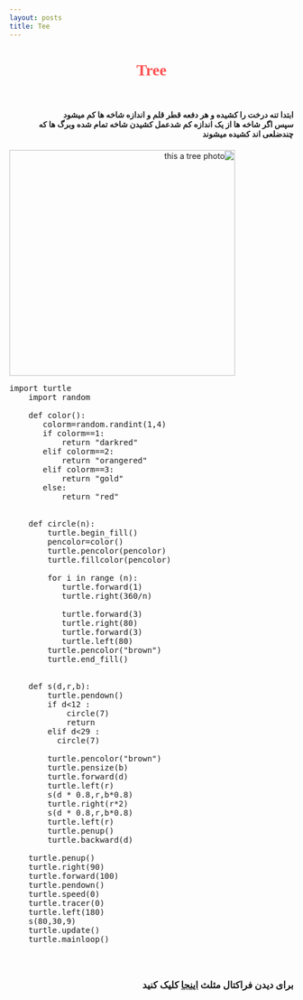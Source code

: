 ```yaml
---
layout: posts
title: Tee
---
```


<html>
<head>
    <title>tree</title>
</head>
<body>
<h1 style="text-align: center;font-family: Tahoma; color:rgba(255, 0, 0, 0.686) ">Tree</h1>
<br>
<h4 style="text-align: right ;font-family: Tahoma">
    ابتدا تنه درخت را کشیده و هر دفعه قطر قلم و اندازه شاخه ها کم میشود
<br>
    سپس اگر شاخه ها از یک اندازه کم شدعمل کشیدن شاخه تمام شده وبرگ ها که چندضلعی اند کشیده میشوند

</h4>

<img src="treeph.png" alt="this a tree photo" width="400" dir="rtl">

<pre>import turtle
    import random
    
    def color():
       colorm=random.randint(1,4)
       if colorm==1:
           return "darkred"
       elif colorm==2:
           return "orangered"
       elif colorm==3:
           return "gold"
       else:
           return "red"
    
    
    def circle(n):
        turtle.begin_fill()
        pencolor=color()
        turtle.pencolor(pencolor)
        turtle.fillcolor(pencolor)
       
        for i in range (n):
           turtle.forward(1)
           turtle.right(360/n)
          
           turtle.forward(3)
           turtle.right(80)
           turtle.forward(3)
           turtle.left(80)
        turtle.pencolor("brown")
        turtle.end_fill()
              
    
    def s(d,r,b):
        turtle.pendown()
        if d<12 :
            circle(7)
            return 
        elif d<29 :
          circle(7)
            
        turtle.pencolor("brown")
        turtle.pensize(b)
        turtle.forward(d)
        turtle.left(r)
        s(d * 0.8,r,b*0.8)
        turtle.right(r*2) 
        s(d * 0.8,r,b*0.8)
        turtle.left(r)
        turtle.penup()
        turtle.backward(d)
    
    turtle.penup()
    turtle.right(90)
    turtle.forward(100)
    turtle.pendown()
    turtle.speed(0)
    turtle.tracer(0)
    turtle.left(180)
    s(80,30,9)
    turtle.update()
    turtle.mainloop()

    </pre>

<br>

<div style="font-weight: bold; font-size: larger;" dir="rtl">
برای دیدن فراکتال مثلث 
<a href="file:///C:/git/FC02031/s9/triangleme.html">اینجا</a>
 کلیک کنید
</div>


</body>

</html>